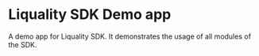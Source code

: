 # Liquality SDK Demo app

A demo app for Liquality SDK. It demonstrates the usage of all modules of the SDK.
